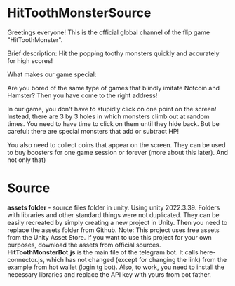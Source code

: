 # HitToothMonsterSource

Greetings everyone!
This is the official global channel of the flip game "HitToothMonster".

Brief description:
Hit the popping toothy monsters quickly and accurately for high scores!

What makes our game special:

Are you bored of the same type of games that blindly imitate Notcoin and Hamster? Then you have come to the right address!

In our game, you don't have to stupidly click on one point on the screen! Instead, there are 3 by 3 holes in which monsters climb out at random times. You need to have time to click on them until they hide back. But be careful: there are special monsters that add or subtract HP!

You also need to collect coins that appear on the screen. They can be used to buy boosters for one game session or forever (more about this later). And not only that)

# Source
**assets folder** - source files folder in unity. Using unity 2022.3.39. Folders with libraries and other standard things were not duplicated. They can be easily recreated by simply creating a new project in Unity. Then you need to replace the assets folder from Github. 
Note: This project uses free assets from the Unity Asset Store. If you want to use this project for your own purposes, download the assets from official sources.
**HitToothMonsterBot.js** is the main file of the telegram bot. It calls here-connector.js, which has not changed (except for changing the link) from the example from hot wallet (login tg bot). Also, to work, you need to install the necessary libraries and replace the API key with yours from bot father.
